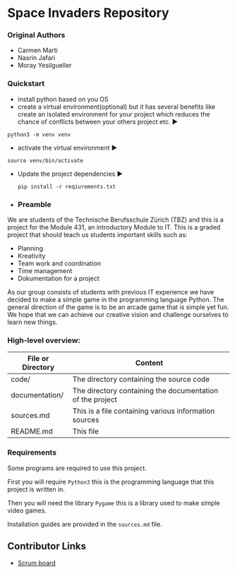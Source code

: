 # Space Invaders Repository


### Original Authors
- Carmen Marti
- Nasrin Jafari
- Moray Yesilgueller

### Quickstart

- install python based on you OS
- create a virtual environment(optional) but it has several benefits like create an isolated environment for your project which reduces the chance of conflicts between your others project etc. ▶️
```
python3 -m venv venv

```
- activate the virtual environment ▶️
 ```
 source venv/bin/activate

 ```
   
- Update the project dependencies ▶️
  ```
  pip install -r reqiurements.txt
  
  ```



- ### Preamble

We are students of the Technische Berufsschule Zürich (TBZ) and this is a
project for the Module 431, an introductory Module to IT. This is a graded 
project that should teach us students important skills such as:

- Planning
- Kreativity
- Team work and coordination
- Time management
- Dokumentation for a project

As our group consists of students with previous IT experience we have decided
to make a simple game in the programming language Python. The general direction
of the game is to be an arcade game that is simple yet fun. We hope that we can
achieve our creative vision and challenge ourselves to learn new things.

### High-level overview:

|File or Directory|Content|
|---|---|
|code/|The directory containing the source code|
|documentation/|The directory containing the documentation of the project|
|sources.md|This is a file containing various information sources|
|README.md|This file|

### Requirements

Some programs are required to use this project.

First you will require `Python3` this is the programming language that this project
is written in.

Then you will need the library `Pygame` this is a library used to make simple video games.

Installation guides are provided in the `sources.md` file.

## Contributor Links

- [Scrum board](https://gitlab.com/Nasrin_TBZ/spaceinvetors/-/boards)
